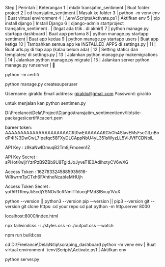 Step | Perintah | Keterangan
1 | mkdir transjatim_sentiment | Buat folder project
2 | cd transjatim_sentiment | Masuk ke folder
3 | python -m venv env | Buat virtual environment
4 | .\env\Scripts\Activate.ps1 | Aktifkan env
5 | pip install django | Install Django
6 | django-admin startproject transjatim_sentiment . | (Ingat ada titik . di akhir!)
7 | python manage.py startapp dashboard | Buat app pertama
8 | python manage.py startapp sentiment | Buat app kedua
9 | python manage.py startapp users | Buat app ketiga
10 | Tambahkan semua app ke INSTALLED_APPS di settings.py | 
11 | Buat urls.py di tiap app (kalau belum ada) | 
12 | Setting static/ dan templates/ di settings.py | 
13 | Jalankan python manage.py makemigrations | 
14 | Jalankan python manage.py migrate | 
15 | Jalankan server python manage.py runserver | 🚀

 python -m certifi

python manage.py createsuperuser

Username: giraldo
Email address: giraldo@gmail.com
Password: giraldo

untuk menjalan kan python sentimen.py

D:\Freelance\Dela\Project\Django\transjatim_sentiment\env\lib\site-packages\certifi\cacert.pem


bareer token: AAAAAAAAAAAAAAAAAAAAACRt0wEAAAAAAKGhOh4SIavEMsFscGlLnBndP4I%3DwCwL7Ipefqc58FXyDLCAppNbU4yL351sWyzLL5VIJVfFCDNbiL

API Key : z9kaNwIDmuqB2Tm8jFmoeen1Z

API Key Secret : sPHotKwijrYzrPzB9ZBb9U8TgidJoJyveT1E0AdIhotyCV6wXG

Access Token : 1627833245885935616-WRiwrmTpCTxh6FAhthoNcabIeMHUjh

Access Token Secret : yof5RTRmyJk5cdjYSNOv3oRNmlTfducqPMdSlBxuy1VuX
















python --version || python3 --version
pip --version || pip3 --version
git --version
git clone https:
cd your repo
cd pat
python -m http.server 8000

localhost:8000/index.html

npx tailwindcss -i ./styles.css -o ./output.css --watch

npm run build:css

cd D:\Freelance\Dela\Nitip\scraping_dashboard
python -m venv env | Buat virtual environment
.\env\Scripts\Activate.ps1 | Aktifkan env

python server.py